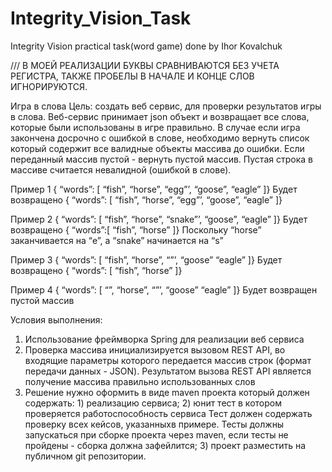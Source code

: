 # Integrity_Vision_Task
Integrity Vision practical task(word game) done by Ihor Kovalchuk



/// В МОЕЙ РЕАЛИЗАЦИИ БУКВЫ СРАВНИВАЮТСЯ БЕЗ УЧЕТА РЕГИСТРА, ТАКЖЕ ПРОБЕЛЫ В НАЧАЛЕ И КОНЦЕ СЛОВ ИГНОРИРУЮТСЯ.



Игра в слова
Цель: создать веб сервис, для проверки результатов игры в слова. Веб-сервис
принимает json объект и возвращает все слова, которые были использованы в игре
правильно.
В случае если игра закончена досрочно с ошибкой в слове, необходимо вернуть
список который содержит все валидные объекты массива до ошибки. Если переданный
массив пустой - вернуть пустой массив. Пустая строка в массиве считается
невалидной (ошибкой в слове).


Пример 1
{
“words”: [
“fish”,
“horse”,
“egg”’,
“goose”,
“eagle”
]} 
Будет возвращено
{
“words”: [
“fish”,
“horse”,
“egg”’,
“goose”,
“eagle”
]}

Пример 2
{
“words”: [
“fish”,
“horse”,
“snake”’,
“goose”,
“eagle”
]} 
Будет возвращено
{
“words”:[
“fish”,
“horse”
]} 
Поскольку “horse” заканчивается на “e”, а “snake” начинается на “s”

Пример 3
{
“words”: [
“fish”,
“horse”,
“”’,
“goose”
“eagle”
]} 
Будет возвращено
{
“words”: [
“fish”,
“horse”
]} 

Пример 4
{
“words”: [
“”,
“horse”,
“”’,
“goose”
“eagle”
]} 
Будет возвращен пустой массив


Условия выполнения: 
1) Использование фреймворка Spring для реализации веб
сервиса
2) Проверка массива инициализируется вызовом REST API, во
   входящие параметры которого передается массив строк (формат передачи данных -
   JSON). Результатом вызова REST API является получение массива правильно
   использованных слов
3) Решение нужно оформить в виде maven проекта который
   должен содержать:
        1) реализацию сервиса;
        2) юнит тест в котором проверяется работоспособность
           сервиса Тест должен содержать проверку всех кейсов, указанныхв примере. Тесты должны запускаться при сборке проекта через
           maven, если тесты не пройдены - сборка должна зафейлится;
        3) проект разместить на публичном git репозитории.
